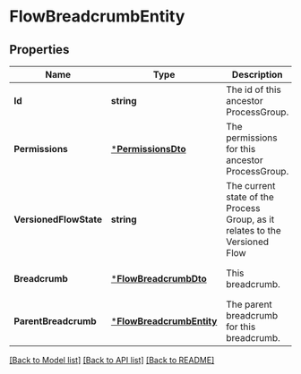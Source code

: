 # FlowBreadcrumbEntity

## Properties
Name | Type | Description | Notes
------------ | ------------- | ------------- | -------------
**Id** | **string** | The id of this ancestor ProcessGroup. | [optional] [default to null]
**Permissions** | [***PermissionsDto**](PermissionsDTO.md) | The permissions for this ancestor ProcessGroup. | [optional] [default to null]
**VersionedFlowState** | **string** | The current state of the Process Group, as it relates to the Versioned Flow | [optional] [default to null]
**Breadcrumb** | [***FlowBreadcrumbDto**](FlowBreadcrumbDTO.md) | This breadcrumb. | [optional] [default to null]
**ParentBreadcrumb** | [***FlowBreadcrumbEntity**](FlowBreadcrumbEntity.md) | The parent breadcrumb for this breadcrumb. | [optional] [default to null]

[[Back to Model list]](../README.md#documentation-for-models) [[Back to API list]](../README.md#documentation-for-api-endpoints) [[Back to README]](../README.md)


